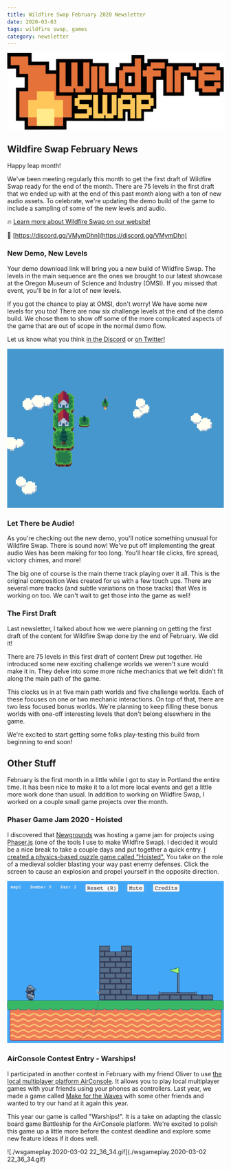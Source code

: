 ```yaml
---
title: Wildfire Swap February 2020 Newsletter
date: 2020-03-03
tags: wildfire swap, games
category: newsletter
---
```


![./wildfire-title-with-logo-trimmed.png](./wildfire-title-with-logo-trimmed.png)

## Wildfire Swap February News

Happy leap month!

We've been meeting regularly this month to get the first draft of Wildfire Swap ready for the end of the month. There are 75 levels in the first draft that we ended up with at the end of this past month along with a ton of new audio assets. To celebrate, we're updating the demo build of the game to include a sampling of some of the new levels and audio.

🔥 [Learn more about Wildfire Swap on our website!](https://wildfire.fun)

💬 [https://discord.gg/VMymDhn](https://discord.gg/VMymDhn)

### New Demo, New Levels

Your demo download link will bring you a new build of Wildfire Swap. The levels in the main sequence are the ones we brought to our latest showcase at the Oregon Museum of Science and Industry (OMSI). If you missed that event, you'll be in for a lot of new levels.

If you got the chance to play at OMSI, don't worry! We have some new levels for you too! There are now six challenge levels at the end of the demo build. We chose them to show off some of the more complicated aspects of the game that are out of scope in the normal demo flow.

Let us know what you think [in the Discord](https://discord.gg/VMymDhn) or [on Twitter!](https://twitter.com/ryrykubes)

![./wildfire-weave-loss.gif](./wildfire-weave-loss.gif)

### Let There be Audio!

As you're checking out the new demo, you'll notice something unusual for Wildfire Swap. There is sound now! We've put off implementing the great audio Wes has been making for too long. You'll hear tile clicks, fire spread, victory chimes, and more!

The big one of course is the main theme track playing over it all. This is the original composition Wes created for us with a few touch ups. There are several more tracks (and subtle variations on those tracks) that Wes is working on too. We can't wait to get those into the game as well!

### The First Draft

Last newsletter, I talked about how we were planning on getting the first draft of the content for Wildfire Swap done by the end of February. We did it!

There are 75 levels in this first draft of content Drew put together. He introduced some new exciting challenge worlds we weren't sure would make it in. They delve into some more niche mechanics that we felt didn't fit along the main path of the game.

This clocks us in at five main path worlds and five challenge worlds. Each of these focuses on one or two mechanic interactions. On top of that, there are two less focused bonus worlds. We're planning to keep filling these bonus worlds with one-off interesting levels that don't belong elsewhere in the game.

We're excited to start getting some folks play-testing this build from beginning to end soon!

## Other Stuff

February is the first month in a little while I got to stay in Portland the entire time. It has been nice to make it to a lot more local events and get a little more work done than usual. In addition to working on Wildfire Swap, I worked on a couple small game projects over the month.

### Phaser Game Jam 2020 - Hoisted

I discovered that [Newgrounds](https://www.newgrounds.com/collection/phaserjam2020) was hosting a game jam for projects using [Phaser.js](https://phaser.io/) (one of the tools I use to make Wildfire Swap). I decided it would be a nice break to take a couple days and put together a quick entry. [I created a physics-based puzzle game called "Hoisted".](https://www.newgrounds.com/portal/view/748069) You take on the role of a medieval soldier blasting your way past enemy defenses. Click the screen to cause an explosion and propel yourself in the opposite direction.

![./hoisted-level-1-win.gif](./hoisted-level-1-win.gif)

### AirConsole Contest Entry - Warships!

I participated in another contest in February with my friend Oliver to use [the local multiplayer platform AirConsole](https://www.airconsole.com/). It allows you to play local multiplayer games with your friends using your phones as controllers. Last year, we made a game called [Make for the Waves](https://www.airconsole.com/play/sport-games/make-for-the-waves) with some other friends and wanted to try our hand at it again this year.

This year our game is called "Warships!". It is a take on adapting the classic board game Battleship for the AirConsole platform. We're excited to polish this game up a little more before the contest deadline and explore some new feature ideas if it does well.

![./wsgameplay.2020-03-02 22_36_34.gif](./wsgameplay.2020-03-02 22_36_34.gif)
